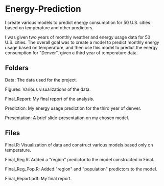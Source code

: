 # Energy-Prediction
I create various models to predict energy consumption for 50 U.S. cities based on temperature and other predictors.

I was given two years of monthly weather and energy usage data for 50 U.S. cities. The overall goal was to create a model to predict monthly energy usage based on temperature, and then use this model to predict the energy consumption for "Denver", given a third year of temperature data. 

## Folders
Data: The data used for the project.

Figures: Various visualizations of the data.

Final_Report: My final report of the analysis.

Prediction: My energy usage prediction for the third year of denver.

Presentation: A brief slide-presentation on my chosen model.

## Files
Final.R: Visualization of data and construct various models based only on temperature.

Final_Reg.R: Added a "region" predictor to the model constructed in Final.

Final_Reg_Pop.R: Added "region" and "population" predictors to the model.

Final_Report.pdf: My final report.
